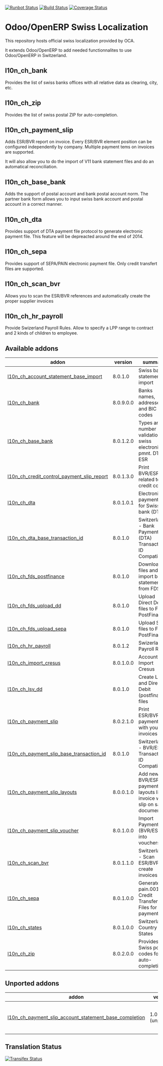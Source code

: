 [![Runbot Status](https://runbot.odoo-community.org/runbot/badge/flat/125/8.0.svg)](https://runbot.odoo-community.org/runbot/repo/github-com-oca-l10n-switzerland-125)
[![Build Status](https://travis-ci.org/OCA/l10n-switzerland.svg?branch=8.0)](https://travis-ci.org/OCA/l10n-switzerland)
[![Coverage Status](https://coveralls.io/repos/OCA/l10n-switzerland/badge.svg?branch=8.0)](https://coveralls.io/r/OCA/l10n-switzerland?branch=7.0)


Odoo/OpenERP Swiss Localization
===============================

This repository hosts official swiss localization provided by OCA.

It extends Odoo/OpenERP to add needed functionnalites to use Odoo/OpenERP in Switzerland.


l10n_ch_bank
------------

Provides the list of swiss banks offices with all relative data as clearing, city, etc.


l10n_ch_zip
-----------

Provides the list of swiss postal ZIP for auto-completion.


l10n_ch_payment_slip
--------------------

Adds ESR/BVR report on invoice. Every ESR/BVR element position can be configured independently by company.
Multiple payment tems on invoices are supported.

It will also allow you to do the import of V11 bank statement files and do an automatical reconciliation.


l10n_ch_base_bank
-----------------

Adds the support of postal account and bank postal account norm.
The partner bank form allows you to input swiss bank account and postal account in a correct manner.


l10n_ch_dta
-----------

Provides support of DTA payment file protocol to generate electronic payment file.
This feature will be depreacted around the end of 2014.


l10n_ch_sepa
------------

Provides support of SEPA/PAIN electronic payment file.
Only credit transfert files are supported.


l10n_ch_scan_bvr
----------------

Allows you to scan the ESR/BVR references and automatically create the proper supplier invoices

l10n_ch_hr_payroll
------------------

Provide Swizerland Payroll Rules.
Allow to specify a LPP range to contract and 2 kinds of children to employee.

[//]: # (addons)
Available addons
----------------
addon | version | summary
--- | --- | ---
[l10n_ch_account_statement_base_import](l10n_ch_account_statement_base_import/) | 8.0.1.0 | Swiss bank statements import
[l10n_ch_bank](l10n_ch_bank/) | 8.0.9.0.0 | Banks names, addresses and BIC codes
[l10n_ch_base_bank](l10n_ch_base_bank/) | 8.0.1.2.0 | Types and number validation for swiss electronic pmnt. DTA, ESR
[l10n_ch_credit_control_payment_slip_report](l10n_ch_credit_control_payment_slip_report/) | 8.0.1.3.0 | Print BVR/ESR slip related to credit control
[l10n_ch_dta](l10n_ch_dta/) | 8.0.1.0.1 | Electronic payment file for Swiss bank (DTA)
[l10n_ch_dta_base_transaction_id](l10n_ch_dta_base_transaction_id/) | 8.0.1.0 | Switzerland - Bank Payment File (DTA) Transaction ID Compatibility
[l10n_ch_fds_postfinance](l10n_ch_fds_postfinance/) | 8.0.1.0 | Download files and import bank statements from FDS
[l10n_ch_fds_upload_dd](l10n_ch_fds_upload_dd/) | 8.0.1.0 | Upload Direct Debit files to FDS PostFinance
[l10n_ch_fds_upload_sepa](l10n_ch_fds_upload_sepa/) | 8.0.1.0 | Upload SEPA files to FDS PostFinance
[l10n_ch_hr_payroll](l10n_ch_hr_payroll/) | 8.0.1.2 | Swizerland Payroll Rules
[l10n_ch_import_cresus](l10n_ch_import_cresus/) | 8.0.1.0.0 | Account Import Cresus
[l10n_ch_lsv_dd](l10n_ch_lsv_dd/) | 8.0.1.0 | Create LSV and Direct Debit (postfinance) files
[l10n_ch_payment_slip](l10n_ch_payment_slip/) | 8.0.2.1.0 | Print ESR/BVR payment slip with your invoices
[l10n_ch_payment_slip_base_transaction_id](l10n_ch_payment_slip_base_transaction_id/) | 8.0.1.0 | Switzerland - BVR/ESR Transaction ID Compatibility
[l10n_ch_payment_slip_layouts](l10n_ch_payment_slip_layouts/) | 8.0.0.1.0 | Add new BVR/ESR payment slip layouts like invoice with slip on same document
[l10n_ch_payment_slip_voucher](l10n_ch_payment_slip_voucher/) | 8.0.1.0.0 | Import Payment Slip (BVR/ESR) into vouchers
[l10n_ch_scan_bvr](l10n_ch_scan_bvr/) | 8.0.1.1.0 | Switzerland - Scan ESR/BVR to create invoices
[l10n_ch_sepa](l10n_ch_sepa/) | 8.0.1.0.0 | Generate pain.001 Credit Transfert Files for your payments
[l10n_ch_states](l10n_ch_states/) | 8.0.1.0.0 | Switzerland Country States
[l10n_ch_zip](l10n_ch_zip/) | 8.0.2.0.0 | Provides all Swiss postal codes for auto-completion

Unported addons
---------------
addon | version | summary
--- | --- | ---
[l10n_ch_payment_slip_account_statement_base_completion](l10n_ch_payment_slip_account_statement_base_completion/) | 1.0 (unported) | Switzerland - BVR/ESR Bank statement Completion

[//]: # (end addons)

Translation Status
------------------
[![Transifex Status](https://www.transifex.com/projects/p/OCA-l10n-switzerland-8-0/chart/image_png)](https://www.transifex.com/projects/p/OCA-l10n-switzerland-8-0)
